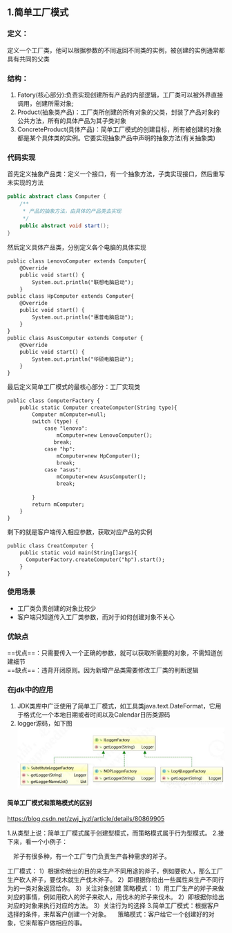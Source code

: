 ## 1.简单工厂模式
### 定义：
定义一个工厂类，他可以根据参数的不同返回不同类的实例，被创建的实例通常都具有共同的父类

### 结构：

1. Fatory(核心部分):负责实现创建所有产品的内部逻辑，工厂类可以被外界直接调用，创建所需对象;  
2. Product(抽象类产品)：工厂类所创建的所有对象的父类，封装了产品对象的公共方法，所有的具体产品为其子类对象  
3. ConcreteProduct(具体产品)：简单工厂模式的创建目标，所有被创建的对象都是某个具体类的实例。它要实现抽象产品中声明的抽象方法(有关抽象类)

### 代码实现

首先定义抽象产品类：定义一个接口，有一个抽象方法，子类实现接口，然后重写未实现的方法

```java
public abstract class Computer {
    /**
     * 产品的抽象方法，由具体的产品类去实现
     */
    public abstract void start();
}
```
然后定义具体产品类，分别定义各个电脑的具体实现

```
public class LenovoComputer extends Computer{
    @Override
    public void start() {
        System.out.println("联想电脑启动");
    }
public class HpComputer extends Computer{
    @Override
    public void start() {
        System.out.println("惠普电脑启动");
    }
}
public class AsusComputer extends Computer {
    @Override
    public void start() {
        System.out.println("华硕电脑启动");
    }
}
```
最后定义简单工厂模式的最核心部分：工厂实现类

```
public class ComputerFactory {
    public static Computer createComputer(String type){
        Computer mComputer=null;
        switch (type) {
            case "lenovo":
                mComputer=new LenovoComputer();
               break;
            case "hp":
                mComputer=new HpComputer();
                break;
            case "asus":
                mComputer=new AsusComputer();
                break;

        }
        return mComputer;
    }
}
```
剩下的就是客户端传入相应参数，获取对应产品的实例
```
public class CreatComputer {
    public static void main(String[]args){
      ComputerFactory.createComputer("hp").start();
    }
}
```
### 使用场景
- 工厂类负责创建的对象比较少
- 客户端只知道传入工厂类参数，而对于如何创建对象不关心

### 优缺点
==优点==：只需要传入一个正确的参数，就可以获取所需要的对象，不需知道创建细节  
==缺点==：违背开闭原则。因为新增产品类需要修改工厂类的判断逻辑

### 在jdk中的应用
1. JDK类库中广泛使用了简单工厂模式，如工具类java.text.DateFormat，它用于格式化一个本地日期或者时间以及Calendar日历类源码
2. logger源码，如下图
![image](./assets/20200712163752546.png)

#### 简单工厂模式和策略模式的区别

https://blog.csdn.net/zwj_jyzl/article/details/80869905

1.从类型上说：简单工厂模式属于创建型模式，而策略模式属于行为型模式。
2.接下来，看一个小例子：

 斧子有很多种，有一个工厂专门负责生产各种需求的斧子。

工厂模式：
1）根据你给出的目的来生产不同用途的斧子，例如要砍人，那么工厂生产砍人斧子，要伐木就生产伐木斧子。
2）即根据你给出一些属性来生产不同行为的一类对象返回给你。
3）关注对象创建
策略模式：
1）用工厂生产的斧子来做对应的事情，例如用砍人的斧子来砍人，用伐木的斧子来伐木。
2）即根据你给出对应的对象来执行对应的方法。
3）关注行为的选择
3.简单工厂模式：根据客户选择的条件，来帮客户创建一个对象。
 策略模式：客户给它一个创建好的对象，它来帮客户做相应的事。

